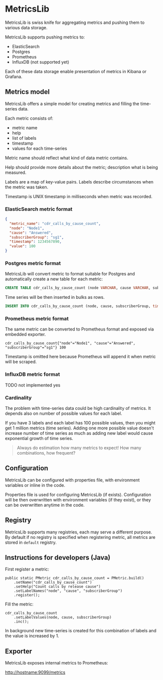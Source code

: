# MetricsLib

MetricsLib is swiss knife for aggregating metrics and pushing them to various data storage.

MetricsLib supports pushing metrics to:
- ElasticSearch
- Postgres
- Prometheus
- InfluxDB (not supported yet)

Each of these data storage enable presentation of metrics in Kibana or Grafana.

## Metrics model

MetricsLib offers a simple model for creating metrics and filling the time-series data.

Each metric consists of:
- metric name
- help
- list of labels
- timestamp
- values for each time-series

Metric name should reflect what kind of data metric contains.

Help should provide more details about the metric; description what is being measured.

Labels are a map of key-value pairs. Labels describe circumstances when the metric was taken.

Timestamp is UNIX timestamp in milliseconds when metric was recorded.

### ElasticSearch metric format

```json
{
  "metric_name": "cdr_calls_by_cause_count",
  "node": "Node1",
  "cause": "Answered",
  "subscriberGroup": "sg1",
  "timestamp": 1234567890,
  "value": 100
}
```

### Postgres metric format

MetricsLib will convert metric to format suitable for Postgres and automatically create a new 
table for each metric:

```sql
CREATE TABLE cdr_calls_by_cause_count (node VARCHAR, cause VARCHAR, subscriberGroup VARCHAR, timestamp BIGINT, value NUMERIC);
```

Time series will be then inserted in bulks as rows.

````sql
INSERT INTO cdr_calls_by_cause_count (node, cause, subscriberGroup, timestamp, value) VALUES (Node1, Answered, sg1, 1234567890, 100);
````

### Prometheus metric format

The same metric can be converted to Prometheus format and exposed via embedded exporter.

```
cdr_calls_by_cause_count{"node"="Node1", "cause"="Answered", "subscriberGroup"="sg1"} 100
```

Timestamp is omitted here because Prometheus will append it when metric will be scraped.


### InfluxDB metric format

TODO not implemented yes

### Cardinality

The problem with time-series data could be high cardinality of metrics.
It depends also on number of possible values for each label.

If you have 3 labels and each label has 100 possible values, then you might get 1 million metrics (time series).
Adding one more possible value doesn't increase number of time series as much as adding new label 
would cause exponential growth of time series.

> Always do estimation how many metrics to expect! How many combinations, how frequent?

## Configuration

MetricsLib can be configured with properties file, with environment variables or inline in the code.

Properties file is used for configuring MetricsLib (if exists). Configuration will be 
then overwritten with environment variables (if they exist), or they can be overwritten anytime 
in the code.



## Registry

MetricsLib supports many registries, each may serve a different purpose.
By default if no registry is specified when registering metric, all metrics are stored in `default` registry.


## Instructions for developers (Java)

First register a metric:

```
public static PMetric cdr_calls_by_cause_count = PMetric.build()
    .setName("cdr_calls_by_cause_count")
    .setHelp("Count calls by release cause")
    .setLabelNames("node", "cause", "subscriberGroup")
    .register();
```

Fill the metric:

```
cdr_calls_by_cause_count
    .setLabelValues(node, cause, subscriberGroup)
    .inc();
```

In background new time-series is created for this combination of labels and the value is increased by 1.



## Exporter

MetricsLib exposes internal metrics to Prometheus:

[http://hostname:9099/metrics](http://hostname:9099/metrics)




